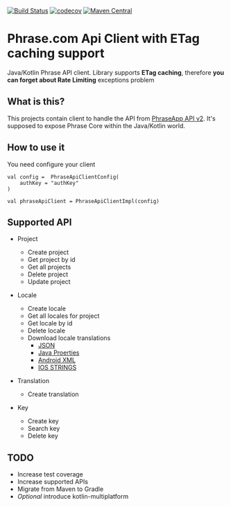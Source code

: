 [![Build Status](https://travis-ci.com/isadounikau/phrase-client.svg?branch=master)](https://travis-ci.com/isadounikau/phrase-client)
[![codecov](https://codecov.io/gh/isadounikau/phrase-client/branch/master/graph/badge.svg)](https://codecov.io/gh/isadounikau/phrase-client)
[![Maven Central](https://maven-badges.herokuapp.com/maven-central/com.isadounikau/phrase-client/badge.svg)](https://maven-badges.herokuapp.com/maven-central/com.isadounikau/phrase-client/badge.svg)
# Phrase.com Api Client with ETag caching support
Java/Kotlin Phrase API client. Library supports **ETag caching**, therefore **you can forget about Rate Limiting** exceptions problem

## What is this?
This projects contain client to handle the API from [PhraseApp API v2](http://docs.phraseapp.com/api/v2/).
It's supposed to expose Phrase Core within the Java/Kotlin world.

## How to use it

You need configure your client 
```
val config =  PhraseApiClientConfig(
    authKey = "authKey"
)

val phraseApiClient = PhraseApiClientImpl(config)
```
## Supported API
* Project
  * Create project
  * Get project by id
  * Get all projects
  * Delete project
  * Update project

* Locale
  * Create locale
  * Get all locales for project
  * Get locale by id
  * Delete locale
  * Download locale translations
    * [JSON](https://phrase.com/docs/guides/formats/chrome-json/)
    * [Java Proerties](https://phrase.com/docs/guides/formats/java-properties/)
    * [Android XML](https://phrase.com/docs/guides/formats/android-xml/)
    * [IOS STRINGS](https://phrase.com/docs/guides/formats/ios-localizable-strings/)
  
* Translation
  * Create translation

* Key
  * Create key
  * Search key
  * Delete key

## TODO
* Increase test coverage
* Increase supported APIs
* Migrate from Maven to Gradle 
* *Optional* introduce kotlin-multiplatform 
